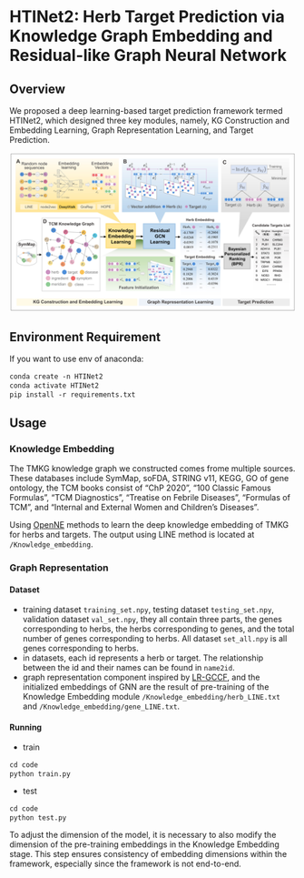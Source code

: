 # HTINet2: Herb Target Prediction via Knowledge Graph Embedding and Residual-like Graph Neural Network

## Overview
We proposed a deep learning-based target prediction framework termed HTINet2, which designed three key modules, namely, KG Construction and Embedding Learning, Graph Representation Learning, and Target Prediction.


![architecture](fig1.jpg)

## Environment Requirement
If you want to use env of anaconda:
```
conda create -n HTINet2
conda activate HTINet2
pip install -r requirements.txt
```

## Usage

### Knowledge Embedding

The TMKG knowledge graph we constructed comes frome multiple sources. These databases include SymMap, soFDA, STRING v11, KEGG, GO of gene ontology, the TCM books consist of “ChP 2020”, “100 Classic Famous Formulas”, “TCM Diagnostics”, “Treatise on Febrile Diseases”, “Formulas of TCM”, and “Internal and External Women and Children’s Diseases”.

Using [OpenNE](https://github.com/thunlp/OpenNE) methods to learn the deep knowledge embedding of TMKG for herbs and targets. The output using LINE method is located at `/Knowledge_embedding`.

### Graph Representation

#### Dataset
- training dataset `training_set.npy`, testing dataset `testing_set.npy`, validation dataset `val_set.npy`, they all contain three parts, the genes corresponding to herbs, the herbs corresponding to genes, and the total number of genes corresponding to herbs. All dataset `set_all.npy` is all genes corresponding to herbs.
- in datasets, each id represents a herb or target. The relationship between the id and their names can be found in `name2id`.
- graph representation component inspired by [LR-GCCF](https://github.com/newlei/LR-GCCF), and the initialized embeddings of GNN are the result of pre-training of the Knowledge Embedding module `/Knowledge_embedding/herb_LINE.txt` and `/Knowledge_embedding/gene_LINE.txt`.

#### Running

- train

```
cd code
python train.py
```

- test
```
cd code
python test.py
```

To adjust the dimension of the model, it is necessary to also modify the dimension of the pre-training embeddings in the Knowledge Embedding stage. This step ensures consistency of embedding dimensions within the framework, especially since the framework is not end-to-end.